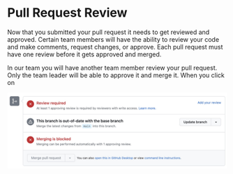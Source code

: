 # Pull Request Review
Now that you submitted your pull request it needs to get reviewed and approved. Certain team members will have the ability to review your code and make comments, request changes, or approve. Each pull request must have one review before it gets approved and merged. 

In our team you will have another team member review your pull request. Only the team leader will be able to approve it and merge it. When you click on 

<img src="pullRequestReview.jpg">



